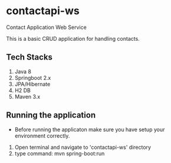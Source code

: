 # contactapi-ws
Contact Application Web Service

This is a basic CRUD application for handling contacts.

Tech Stacks
------------------
1. Java 8
2. Springboot 2.x
3. JPA/Hibernate
4. H2 DB
5. Maven 3.x

Running the application
-------------------
* Before running the applicaton make sure you have setup your environment correctly.

1. Open terminal and navigate to 'contactapi-ws' directory
2. type command: mvn spring-boot:run
